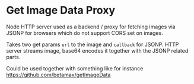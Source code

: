 # Get Image Data Proxy

Node HTTP server used as a backend / proxy for fetching images via JSONP
for browsers which do not support CORS set on images.

Takes two get params `url` to the image and `callback` for JSONP.
HTTP server streams image, base64 encodes it together with the JSONP related parts.

Could be used together with something like for instance
https://github.com/betamax/getImageData
